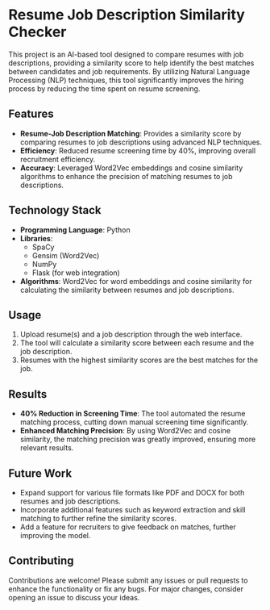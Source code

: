 # Resume Job Description Similarity Checker

This project is an AI-based tool designed to compare resumes with job descriptions, providing a similarity score to help identify the best matches between candidates and job requirements. By utilizing Natural Language Processing (NLP) techniques, this tool significantly improves the hiring process by reducing the time spent on resume screening.

## Features
- **Resume-Job Description Matching**: Provides a similarity score by comparing resumes to job descriptions using advanced NLP techniques.
- **Efficiency**: Reduced resume screening time by 40%, improving overall recruitment efficiency.
- **Accuracy**: Leveraged Word2Vec embeddings and cosine similarity algorithms to enhance the precision of matching resumes to job descriptions.

## Technology Stack
- **Programming Language**: Python
- **Libraries**:
  - SpaCy
  - Gensim (Word2Vec)
  - NumPy
  - Flask (for web integration)
- **Algorithms**: Word2Vec for word embeddings and cosine similarity for calculating the similarity between resumes and job descriptions.

## Usage
1. Upload resume(s) and a job description through the web interface.
2. The tool will calculate a similarity score between each resume and the job description.
3. Resumes with the highest similarity scores are the best matches for the job.

## Results
- **40% Reduction in Screening Time**: The tool automated the resume matching process, cutting down manual screening time significantly.
- **Enhanced Matching Precision**: By using Word2Vec and cosine similarity, the matching precision was greatly improved, ensuring more relevant results.

## Future Work
- Expand support for various file formats like PDF and DOCX for both resumes and job descriptions.
- Incorporate additional features such as keyword extraction and skill matching to further refine the similarity scores.
- Add a feature for recruiters to give feedback on matches, further improving the model.

## Contributing
Contributions are welcome! Please submit any issues or pull requests to enhance the functionality or fix any bugs. For major changes, consider opening an issue to discuss your ideas.
